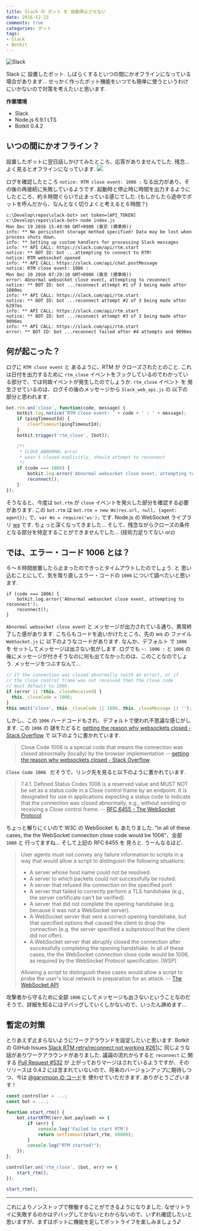 ```yaml
---
title: Slack の ボット を 自動停止させない
date: 2016-12-23
comments: true
categories: ボット
tags:
- Slack
- Botkit
---
```


![](/images/slack/slack.png "Slack")

Slack に 設置したボット. しばらくするといつの間にかオフラインになっている場合があります...
せっかく作ったボット機能をいつでも簡単に使うというわけにいかないので対策を考えたいと思います.

**作業環境**
- Slack
- Node.js 6.9.1 LTS
- Botkit 0.4.2


## いつの間にかオフライン？
設置したボットに翌日話しかけてみたところ、応答がありませんでした. 残念...
よく見るとオフラインになっています.
![](/images/slack/bot/down.png)

ログを確認したところ `notice: RTM close event: 1006 :` なる出力があり、その後の再接続に失敗しているようです.
起動時と停止時に時間を出力するようにしたところ、約８時間ぐらいで止まっている感じでした. (もしかしたら途中でボットを呼んだから、なんとなく切りよくと考えると６時間？)
```shell-session
c:\Develop\repos\slack-bot> set token=[API_TOKEN]
c:\Develop\repos\slack-bot> node index.js
Mon Dec 19 2016 15:49:08 GMT+0900 (東京 (標準時))
info: ** No persistent storage method specified! Data may be lost when process shuts down.
info: ** Setting up custom handlers for processing Slack messages
info: ** API CALL: https://slack.com/api/rtm.start
notice: ** BOT ID: bot ...attempting to connect to RTM!
notice: RTM websocket opened
info: ** API CALL: https://slack.com/api/chat.postMessage
notice: RTM close event: 1006 :
Mon Dec 20 2016 07:29:10 GMT+0900 (東京 (標準時))
error: Abnormal websocket close event, attempting to reconnect
notice: ** BOT ID: bot ...reconnect attempt #1 of 3 being made after 1000ms
info: ** API CALL: https://slack.com/api/rtm.start
notice: ** BOT ID: bot ...reconnect attempt #2 of 3 being made after 6297ms
info: ** API CALL: https://slack.com/api/rtm.start
notice: ** BOT ID: bot ...reconnect attempt #3 of 3 being made after 9096ms
info: ** API CALL: https://slack.com/api/rtm.start
error: ** BOT ID: bot ...reconnect failed after #4 attempts and 9096ms
```


## 何が起こった？
ログに `RTM close event` と あるように、RTM が クローズされたとのこと. これは日付を出力するために `rtm_close` イベントをフックしているのでわかっている部分で、では何故イベントが発生したのでしょうか.
`rtm_close` イベント を 発生させているのは、ログその後のメッセージから `Slack_web_api.js` の 以下の部分と思われます.
```javascript
bot.rtm.on('close', function(code, message) {
    botkit.log.notice('RTM close event: ' + code + ' : ' + message);
    if (pingTimeoutId) {
        clearTimeout(pingTimeoutId);
    }
    botkit.trigger('rtm_close', [bot]);

    /**
     * CLOSE_ABNORMAL error
     * wasn't closed explicitly, should attempt to reconnect
     */
    if (code === 1006) {
        botkit.log.error('Abnormal websocket close event, attempting to reconnect');
        reconnect();
    }
});
```

そうなると、今度は `bot.rtm` が `close` イベントを発火した部分を確認する必要があります.
この `bot.rtm` は `bot.rtm = new Ws(res.url, null, {agent: agent});` で、`var Ws = require('ws');` です.
Node.js の WebSocket ライブラリ [ws](https://github.com/websockets/ws) です. ちょっと深くなってきました...
そして、残念ながらクローズの条件となる部分を特定することができませんでした... (技術力足りてない orz)


## では、エラー・コード 1006 とは？
６～８時間放置したら止まったのできっとタイムアウトしたのでしょう. と 思い込むことにして、気を取り直しエラー・コードの `1006` について調べたいと思います.
```javasrcript
if (code === 1006) {
    botkit.log.error('Abnormal websocket close event, attempting to reconnect');
    reconnect();
}
```

`Abnormal websocket close event` と メッセージが出力されている通り、異常終了した感があります.
こちらもコードを追いかけたところ、先の ws の ファイル `WebSocket.js` に 以下のようなコードがあります.
なんか、デフォルト で `1006` を セットしてメッセージは出さない気がします. ログでも `~: 1006 :` と `1006` の　後にメッセージが付きそうなのに何も出てなかったのは、このことなのでしょう. メッセージをつぶすなんて...
```javascript
// If the connection was closed abnormally (with an error), or if
// the close control frame was not received then the close code
// must default to 1006.
if (error || !this._closeReceived) {
  this._closeCode = 1006;
}
this.emit('close', this._closeCode || 1000, this._closeMessage || '');
```

しかし、この `1006` ハードコードもされ、デフォルトで使われ不思議な感じがします.
この `1006` の 謎をたどると [getting the reason why websockets closed - Stack Overflow](http://stackoverflow.com/questions/19304157/getting-the-reason-why-websockets-closed) で 以下のように書かれています.
> Close Code 1006 is a special code that means the connection was closed abnormally (locally) by the browser implementation
> -- [getting the reason why websockets closed - Stack Overflow](http://stackoverflow.com/questions/19304157/getting-the-reason-why-websockets-closed)

`Close Code 1006 ` だそうで、リンク先を見ると以下のように書かれています.
> 7.4.1.  Defined Status Codes
>      1006 is a reserved value and MUST NOT be set as a status code in a
>      Close control frame by an endpoint.  It is designated for use in
>      applications expecting a status code to indicate that the
>      connection was closed abnormally, e.g., without sending or
>      receiving a Close control frame.
> -- [RFC 6455 - The WebSocket Protocol](https://tools.ietf.org/html/rfc6455#section-7.4.1)

ちょっと解りにくいので W3C の WebSocket も あたりました.
"In all of these cases, the the WebSocket connection close code would be 1006"、全部 `1006` と 行ってますね... そして上記の RFC 6455 を 見ろと. うーんなるほど.
> User agents must not convey any failure information to scripts in a way that would allow a script to distinguish the following situations:
>
> - A server whose host name could not be resolved.
> - A server to which packets could not successfully be routed.
> - A server that refused the connection on the specified port.
> - A server that failed to correctly perform a TLS handshake (e.g., the server certificate can't be verified).
> - A server that did not complete the opening handshake (e.g. because it was not a WebSocket server).
> - A WebSocket server that sent a correct opening handshake, but that specified options that caused the client to drop the connection (e.g. the server specified a subprotocol that the client did not offer).
> - A WebSocket server that abruptly closed the connection after successfully completing the opening handshake.
> In all of these cases, the the WebSocket connection close code would be 1006, as required by the WebSocket Protocol specification. [WSP]
>
> Allowing a script to distinguish these cases would allow a script to probe the user's local network in preparation for an attack.
> -- [The WebSocket API](https://www.w3.org/TR/websockets/#feedback-from-the-protocol)

攻撃者から守るために全部 `1006` にしてメッセージも出さないということなのだそうで、詳細を知るにはデバッグしていくしかないので、いったん諦めます...


## 暫定の対策
とりあえず止まらないようにワークアラウンドを設定したいと思います.
Botkit の GitHub Issues [Slack RTM retry/reconnect not working #261](https://github.com/howdyai/botkit/issues/261)に 同じような話がありワークアラウンドがありました.
議論の流れからすると `reconnect` に 関する [Pull Request #532](https://github.com/howdyai/botkit/pull/532) が 上がっておりマージはされているようですが、そのリリースは 0.4.2 には含まれていないので、将来のバージョンアップに期待しつつ、今は [@garymoon の コード](https://github.com/howdyai/botkit/issues/261#issuecomment-258954201)を 使わせていただきます. ありがとうございます！
```javascript
const controller = ...;
const bot = ...;

function start_rtm() {
    bot.startRTM((err,bot,payload) => {
        if (err) {
            console.log('Failed to start RTM')
            return setTimeout(start_rtm, 60000);
        }
        console.log("RTM started!");
    });
};

controller.on('rtm_close', (bot, err) => {
    start_rtm();
});

start_rtm();
```



- - - -
これによりノンストップで稼働することができるようになりました. なぜリトライに失敗するのかはデバッグしてかないとわからないので、いずれ確認したいと思いますが、まずはボットに機能を足してボットライフを楽しみましょう♪
